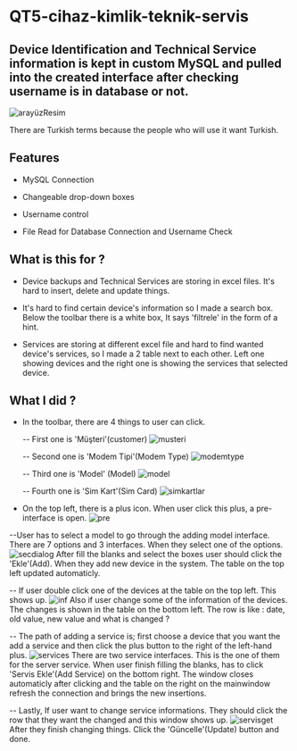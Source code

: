
# QT5-cihaz-kimlik-teknik-servis

## Device Identification and Technical Service information is kept in custom MySQL and pulled into the created interface after checking username is in database or not. 
![arayüzResim](https://user-images.githubusercontent.com/66219795/182590758-ff54e0fd-4d4f-4c6a-813a-e2491758d137.png)


There are Turkish terms because the people who will use it want Turkish.
## Features

 - MySQL Connection

 - Changeable drop-down boxes

 - Username control

 - File Read for Database Connection and Username Check

 ## What is this for ?

 - Device backups and Technical Services are storing in excel files. It's hard to insert, delete and update things.
 
 - It's hard to find certain device's information so I made a search box. Below the toolbar there is a white box, It says 'filtrele' in the form of a hint.

 - Services are storing at different excel file and hard to find wanted device's services, so I made a 2 table next to each other. Left one showing devices and the right one is showing the services that selected device.

 ## What I did ?

 -  In the toolbar, there are 4 things to user can click.
 
    -- First one is 'Müşteri'(customer)
    ![musteri](https://user-images.githubusercontent.com/66219795/182594498-4e38bc74-b27b-49b5-8634-cfbd6fd633df.png)
    
    -- Second one is 'Modem Tipi'(Modem Type)
    ![modemtype](https://user-images.githubusercontent.com/66219795/182594813-ba103012-1e62-446a-a03a-2934d3a92db9.png)

    -- Third one is 'Model' (Model)
    ![model](https://user-images.githubusercontent.com/66219795/182595200-85154e1f-c472-4b10-a70a-c3e3df5c340c.png)

    -- Fourth one is 'Sim Kart'(Sim Card)
    ![simkartlar](https://user-images.githubusercontent.com/66219795/182595374-1ecd209e-49ff-47c5-8b1d-f5c86c2ffb34.png)

- On the top left, there is a plus icon. When user click this plus, a pre-interface is open.
![pre](https://user-images.githubusercontent.com/66219795/182595765-8868ea70-ad10-4d1f-a40e-752f2e00fa25.png)

--User has to select a model to go through the adding model interface. There are 7 options and 3 interfaces. When they select one of the options.
![secdialog](https://user-images.githubusercontent.com/66219795/182596155-b00a2ede-e0df-4e5c-97c8-1ad26b6e9011.png)
 After fill the blanks and select the boxes user should click the 'Ekle'(Add). When they add new device in the system. The table on the top left updated automaticly.

 -- If user double click one of the devices at the table on the top left. This shows up.
 ![inf](https://user-images.githubusercontent.com/66219795/182597012-9c910045-c28e-4d9d-a342-2d435757afc5.png)
Also if user change some of the information of the devices. The changes is shown in the table on the bottom left. The row is like : date, old value, new value and what is changed ?

-- The path of adding a service is; first choose a device that you want the add a service and then click the plus button to the right of the left-hand plus.
![services](https://user-images.githubusercontent.com/66219795/182598184-7a9cc2e2-72f4-4fa3-9d5c-8d9d32f80a63.png)
There are two service interfaces. This is the one of them for the server service. When user finish filling the blanks, has to click 'Servis Ekle'(Add Service) on the bottom right. The window closes automaticly after clicking and the table on the right on the mainwindow refresh the connection and brings the new insertions.

-- Lastly, If user want to change service informations. They should click the row that they want the changed and this window shows up.
![servisget](https://user-images.githubusercontent.com/66219795/182599020-bfe5b284-3a4c-43fa-ab99-660823554201.png)
After they finish changing things. Click the 'Güncelle'(Update) button and done.

